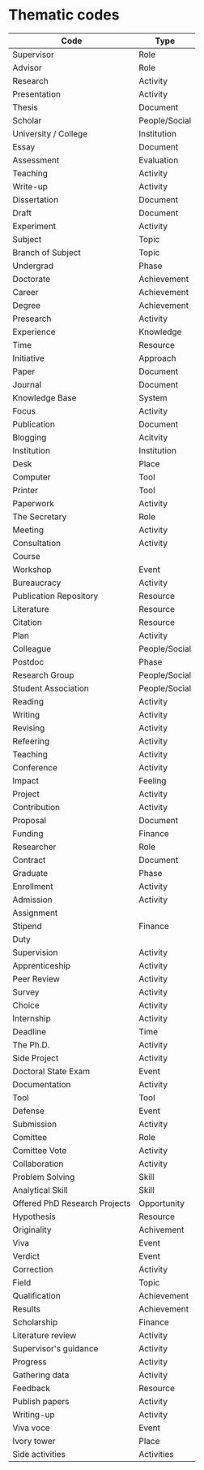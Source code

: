 # Thematic codes

| Code | Type |
|---|---|
| Supervisor | Role |
| Advisor | Role |
| Research | Activity |
| Presentation | Activity |
| Thesis | Document |
| Scholar | People/Social |
| University / College | Institution |
| Essay | Document |
| Assessment | Evaluation |
| Teaching | Activity |
| Write-up | Activity |
| Dissertation | Document |
| Draft | Document |
| Experiment | Activity |
| Subject | Topic |
| Branch of Subject | Topic |
| Undergrad | Phase |
| Doctorate | Achievement |
| Career | Achievement |
| Degree | Achievement |
| Presearch | Activity |
| Experience | Knowledge |
| Time | Resource |
| Initiative | Approach |
| Paper | Document |
| Journal | Document |
| Knowledge Base | System |
| Focus | Activity |
| Publication | Document |
| Blogging | Acitvity |
| Institution | Institution |
| Desk | Place |
| Computer | Tool |
| Printer | Tool |
| Paperwork | Activity |
| The Secretary | Role |
| Meeting | Activity |
| Consultation | Activity |
| Course |  |
| Workshop | Event |
| Bureaucracy | Activity |
| Publication Repository | Resource |
| Literature | Resource |
| Citation | Resource |
| Plan | Activity |
| Colleague | People/Social |
| Postdoc | Phase |
| Research Group | People/Social |
| Student Association | People/Social |
| Reading | Activity |
| Writing | Activity |
| Revising | Activity |
| Refeering | Activity |
| Teaching | Activity |
| Conference | Activity |
| Impact | Feeling |
| Project | Activity |
| Contribution | Activity |
| Proposal | Document |
| Funding | Finance |
| Researcher | Role |
| Contract | Document |
| Graduate | Phase |
| Enrollment | Activity |
| Admission | Activity |
| Assignment |  |
| Stipend | Finance |
| Duty |  |
| Supervision | Activity |
| Apprenticeship | Activity |
| Peer Review | Activity |
| Survey | Activity |
| Choice | Activity |
| Internship | Activity |
| Deadline | Time |
| The Ph.D. | Activity |
| Side Project | Activity |
| Doctoral State Exam | Event |
| Documentation | Activity |
| Tool | Tool |
| Defense | Event |
| Submission | Activity |
| Comittee | Role |
| Comittee Vote | Activity |
| Collaboration | Activity |
| Problem Solving | Skill |
| Analytical Skill | Skill |
| Offered PhD Research Projects | Opportunity |
| Hypothesis | Resource |
| Originality | Achivement |
| Viva | Event |
| Verdict | Event |
| Correction | Activity |
| Field | Topic |
| Qualification | Achievement |
| Results | Achievement |
| Scholarship | Finance |
| Literature review | Activity |
| Supervisor's guidance | Activity |
| Progress | Activity |
| Gathering data | Activity |
| Feedback | Resource |
| Publish papers | Activity |
| Writing-up | Activity |
| Viva voce | Event |
| Ivory tower | Place |
| Side activities | Activities |